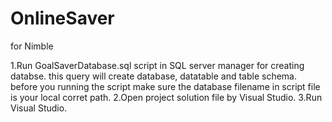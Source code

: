 # OnlineSaver
for Nimble

1.Run GoalSaverDatabase.sql script in SQL server manager for creating databse. this query will create database, datatable and table schema.
  before you running the script make sure the database filename in script file is your local corret path.
2.Open project solution file by Visual Studio.
3.Run Visual Studio.
